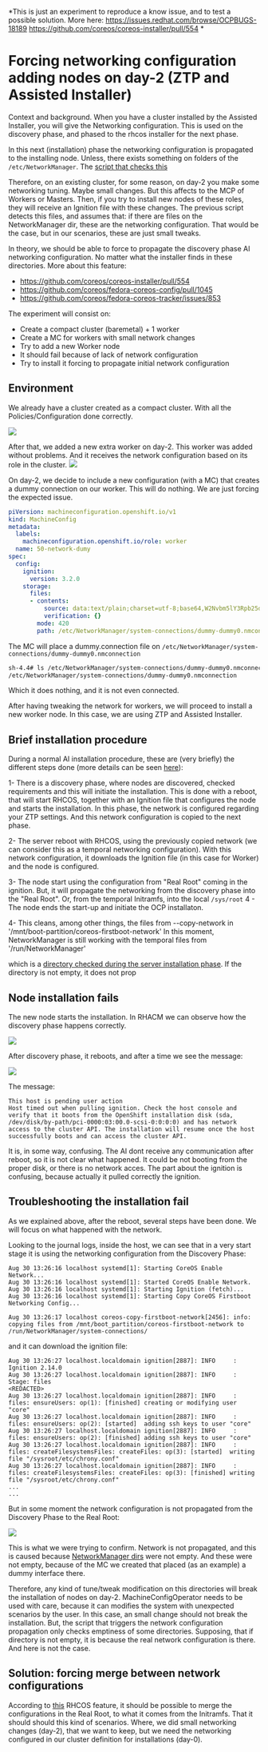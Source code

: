 *This is just an experiment to reproduce a know issue, and to test a possible solution. More here: 
https://issues.redhat.com/browse/OCPBUGS-18189
https://github.com/coreos/coreos-installer/pull/554 *

# Forcing networking configuration adding nodes on day-2 (ZTP and Assisted Installer)

Context and background. When you have a cluster installed by the Assisted Installer, you will give the Networking configuration. This is used on the discovery phase, and phased to the rhcos installer for the next phase. 

In this next (installation) phase the networking configuration is propagated to the installing node. Unless, there exists something on folders of the `/etc/NetworkManager`. The [script that checks this](https://github.com/coreos/ignition/blame/c8c631a2b7a7bf10f7b5b1cb037b6d3e2608c909/dracut/30ignition/coreos-teardown-initramfs.sh#L46C1-L63C2)

Therefore, on an existing cluster, for some reason, on day-2 you make some networking tuning. Maybe small changes. But this affects to the MCP of Workers or Masters. Then, if you try to install new nodes of these roles, they will receive an Ignition file with these changes. The previous script detects this files, and assumes that: if there are files on the NetworkManager dir, these are the networking configuration. That would be the case, but in our scenarios, these are just small tweaks. 

In theory, we should be able to force to propagate the discovery phase AI networking configuration. No matter what the installer finds in these directories. More about this feature:
 * https://github.com/coreos/coreos-installer/pull/554
 * https://github.com/coreos/fedora-coreos-config/pull/1045
 * https://github.com/coreos/fedora-coreos-tracker/issues/853

The experiment will consist on:
 * Create a compact cluster (baremetal) + 1 worker
 * Create a MC for workers with small network changes
 * Try to add a new Worker node
 * It should fail because of lack of network configuration
 * Try to install it forcing to propagate initial network configuration
 
 ## Environment
 
We already have a cluster created as a compact cluster. With all the Policies/Configuration done correctly.

![](assets/force-networking-configuration-AI_cluster-created.png)

After that, we added a new extra worker on day-2. This worker was added without problems. And it receives the network configuration based on its role in the cluster.
![](assets/force-networking-configuration-AI_extra-worker-1.png)

On day-2, we decide to include a new configuration (with a MC) that creates a dummy connection on our worker. This will do nothing. We are just forcing the expected issue. 

```yaml
piVersion: machineconfiguration.openshift.io/v1
kind: MachineConfig
metadata:
  labels:
    machineconfiguration.openshift.io/role: worker
  name: 50-network-dumy
spec:
  config:
    ignition:
      version: 3.2.0
    storage:
      files:
      - contents:
          source: data:text/plain;charset=utf-8;base64,W2Nvbm5lY3Rpb25dCmlkPWR1bW15LWR1bW15MAp1dWlkPWRkMzZjN2ZjLTgyZWMtNDk4Ny1iYzVmLTQxMDc2MDJmZGM1Mgp0eXBlPWR1bW15CmF1dG9jb25uZWN0PWZhbHNlCmludGVyZmFjZS1uYW1lPWR1bW15MAp0aW1lc3RhbXA9MTY5MzkxMDY5MwoKW2R1bW15XQoKW2lwdjRdCm1ldGhvZD1kaXNhYmxlZAoKW2lwdjZdCmFkZHItZ2VuLW1vZGU9ZGVmYXVsdAptZXRob2Q9ZGlzYWJsZWQKCltwcm94eV0K
          verification: {}
        mode: 420
        path: /etc/NetworkManager/system-connections/dummy-dummy0.nmconnection

```

The MC will place a dummy.connection file on `/etc/NetworkManager/system-connections/dummy-dummy0.nmconnection`

```bash
sh-4.4# ls /etc/NetworkManager/system-connections/dummy-dummy0.nmconnection 
/etc/NetworkManager/system-connections/dummy-dummy0.nmconnection
```

Which it does nothing, and it is not even connected.

After having tweaking the network for workers, we will proceed to install a new worker node. In this case, we are using ZTP and Assisted Installer.

## Brief installation procedure

During a normal AI installation procedure, these are (very briefly) the different steps done (more details can be seen [here](https://github.com/jgato/jgato/blob/main/random_docs/RHCOS-boot-process-RHACM-AI.md)):

1- There is a discovery phase, where nodes are discovered, checked requirements and this will initiate the installation. This is done with a reboot, that will start RHCOS, together with an Ignition file that configures the node and starts the installation. In this phase, the network is configured regarding your ZTP settings. And this network configuration is copied to the next phase.


 2- The server reboot with RHCOS, using the previously copied network (we can consider this as a temporal networking configuration). With this network configuration, it downloads the Ignition file (in this case for Worker) and the node is configured.

 3- The node start using the configuration from "Real Root" coming in the ignition. But, it will propagate the networking from the discovery phase into the "Real Root". Or, from the temporal Initramfs, into the local `/sys/root`
 4 - The node ends the start-up and initiate the OCP installaton. 
 
 
 
 4- This cleans, among other things, the files from --copy-network in '/mnt/boot-partition/coreos-firstboot-network'  In this moment, NetworkManager is still working with the temporal files from '/run/NetworkManager'

which is a [directory checked during the server installation phase](https://github.com/coreos/ignition/blame/c8c631a2b7a7bf10f7b5b1cb037b6d3e2608c909/dracut/30ignition/coreos-teardown-initramfs.sh#L46C1-L63C2). If the directory is not empty, it does not prop

## Node installation fails

The new node starts the installation. In RHACM we can observe how the discovery phase happens correctly.

![](assets/force-networking-configuration-AI_discovery-phase.png)

After discovery phase, it reboots, and after a time we see the message:

![](assets/force-networking-configuration-AI_installation-fail.png)

The message:

```
This host is pending user action
Host timed out when pulling ignition. Check the host console and verify that it boots from the OpenShift installation disk (sda, /dev/disk/by-path/pci-0000:03:00.0-scsi-0:0:0:0) and has network access to the cluster API. The installation will resume once the host successfully boots and can access the cluster API.
```

It is, in some way, confusing. The AI dont receive any communication after reboot, so it is not clear what happened. It could be not booting from the proper disk, or there is no network acces. The part about the ignition is confusing, because actually it pulled correctly the ignition.

## Troubleshooting the installation fail

As we explained above, after the reboot, several steps have been done. We will focus on what happened with the network. 

Looking to the journal logs, inside the host, we can see that in a very start stage it is using the networking configuration from the Discovery Phase:

```
Aug 30 13:26:16 localhost systemd[1]: Starting CoreOS Enable Network...
Aug 30 13:26:16 localhost systemd[1]: Started CoreOS Enable Network.
Aug 30 13:26:16 localhost systemd[1]: Starting Ignition (fetch)...
Aug 30 13:26:16 localhost systemd[1]: Starting Copy CoreOS Firstboot Networking Config...

Aug 30 13:26:17 localhost coreos-copy-firstboot-network[2456]: info: copying files from /mnt/boot_partition/coreos-firstboot-network to /run/NetworkManager/system-connections/

```

and it can download the ignition file:

```
Aug 30 13:26:27 localhost.localdomain ignition[2887]: INFO     : Ignition 2.14.0
Aug 30 13:26:27 localhost.localdomain ignition[2887]: INFO     : Stage: files
<REDACTED>
Aug 30 13:26:27 localhost.localdomain ignition[2887]: INFO     : files: ensureUsers: op(1): [finished] creating or modifying user "core"
Aug 30 13:26:27 localhost.localdomain ignition[2887]: INFO     : files: ensureUsers: op(2): [started]  adding ssh keys to user "core"
Aug 30 13:26:27 localhost.localdomain ignition[2887]: INFO     : files: ensureUsers: op(2): [finished] adding ssh keys to user "core"
Aug 30 13:26:27 localhost.localdomain ignition[2887]: INFO     : files: createFilesystemsFiles: createFiles: op(3): [started]  writing file "/sysroot/etc/chrony.conf"
Aug 30 13:26:27 localhost.localdomain ignition[2887]: INFO     : files: createFilesystemsFiles: createFiles: op(3): [finished] writing file "/sysroot/etc/chrony.conf"
...
...
```

But in some moment the network configuration is not propagated from the Discovery Phase to the Real Root:

![](assets/force-networking-configuration-AI_propagate-network.png)

This is what we were trying to confirm. Network is not propagated, and this is caused because [NetworkManager dirs](https://github.com/coreos/ignition/blame/c8c631a2b7a7bf10f7b5b1cb037b6d3e2608c909/dracut/30ignition/coreos-teardown-initramfs.sh#L46C1-L63C2) were not empty. And these were not empty, because of the MC we created that placed (as an example) a dummy interface there.

Therefore, any kind of tune/tweak modification on this directories will break the installation of nodes on day-2. MachineConfigOperator needs to be used with care, because it can modifies the system with unexpected scenarios by the user. In this case, an small change should not break the installation. But, the script that triggers the network configuration propagation only checks emptiness of some directories. Supposing, that if directory is not empty, it is because the real network configuration is there. And here is not the case.

## Solution: forcing merge between network configurations

According to [this]() RHCOS feature, it should be possible to merge the configurations in the Real Root, to what it comes from the Initramfs. That it should should this kind of scenarios. Where, we did small networking changes (day-2), that we want to keep, but we need the networking configured in our cluster definition for installations (day-0). 
